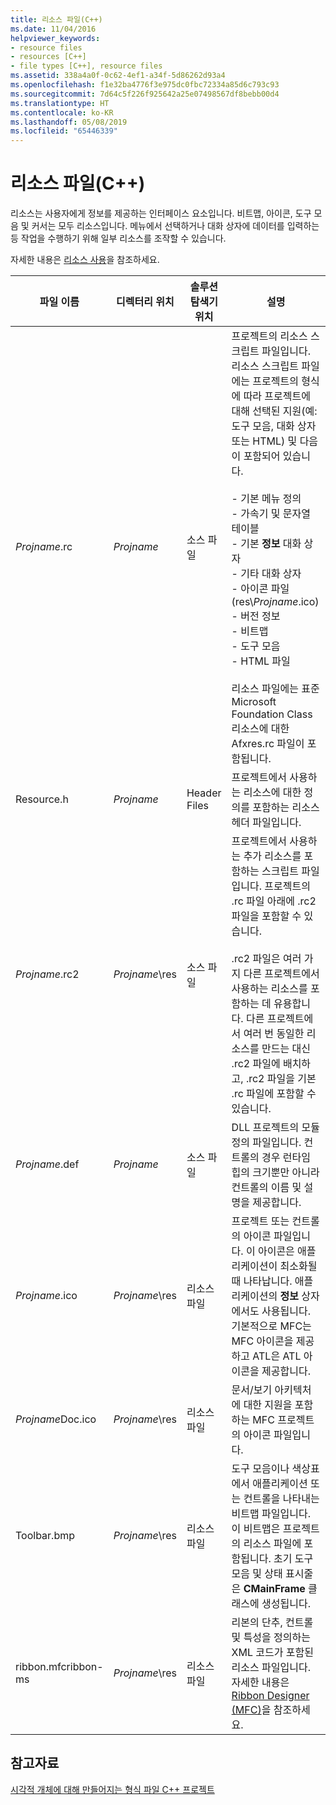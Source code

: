 ```yaml
---
title: 리소스 파일(C++)
ms.date: 11/04/2016
helpviewer_keywords:
- resource files
- resources [C++]
- file types [C++], resource files
ms.assetid: 338a4a0f-0c62-4ef1-a34f-5d86262d93a4
ms.openlocfilehash: f1e32ba4776f3e975dc0fbc72334a85d6c793c93
ms.sourcegitcommit: 7d64c5f226f925642a25e07498567df8bebb00d4
ms.translationtype: HT
ms.contentlocale: ko-KR
ms.lasthandoff: 05/08/2019
ms.locfileid: "65446339"
---
```

# <a name="resource-files-c"></a>리소스 파일(C++)

리소스는 사용자에게 정보를 제공하는 인터페이스 요소입니다. 비트맵, 아이콘, 도구 모음 및 커서는 모두 리소스입니다. 메뉴에서 선택하거나 대화 상자에 데이터를 입력하는 등 작업을 수행하기 위해 일부 리소스를 조작할 수 있습니다.

자세한 내용은 [리소스 사용](../../windows/working-with-resource-files.md)을 참조하세요.

|파일 이름|디렉터리 위치|솔루션 탐색기 위치|설명|
|---------------|------------------------|--------------------------------|-----------------|
|*Projname*.rc|*Projname*|소스 파일|프로젝트의 리소스 스크립트 파일입니다. 리소스 스크립트 파일에는 프로젝트의 형식에 따라 프로젝트에 대해 선택된 지원(예: 도구 모음, 대화 상자 또는 HTML) 및 다음이 포함되어 있습니다.<br /><br />- 기본 메뉴 정의<br />- 가속기 및 문자열 테이블<br />- 기본 **정보** 대화 상자<br />- 기타 대화 상자<br />- 아이콘 파일(res\\*Projname*.ico)<br />- 버전 정보<br />- 비트맵<br />- 도구 모음<br />- HTML 파일<br /><br /> 리소스 파일에는 표준 Microsoft Foundation Class 리소스에 대한 Afxres.rc 파일이 포함됩니다.|
|Resource.h|*Projname*|Header Files|프로젝트에서 사용하는 리소스에 대한 정의를 포함하는 리소스 헤더 파일입니다.|
|*Projname*.rc2|*Projname*\res|소스 파일|프로젝트에서 사용하는 추가 리소스를 포함하는 스크립트 파일입니다. 프로젝트의 .rc 파일 아래에 .rc2 파일을 포함할 수 있습니다.<br /><br /> .rc2 파일은 여러 가지 다른 프로젝트에서 사용하는 리소스를 포함하는 데 유용합니다. 다른 프로젝트에서 여러 번 동일한 리소스를 만드는 대신 .rc2 파일에 배치하고, .rc2 파일을 기본 .rc 파일에 포함할 수 있습니다.|
|*Projname*.def|*Projname*|소스 파일|DLL 프로젝트의 모듈 정의 파일입니다. 컨트롤의 경우 런타임 힙의 크기뿐만 아니라 컨트롤의 이름 및 설명을 제공합니다.|
|*Projname*.ico|*Projname*\res|리소스 파일|프로젝트 또는 컨트롤의 아이콘 파일입니다. 이 아이콘은 애플리케이션이 최소화될 때 나타납니다. 애플리케이션의 **정보** 상자에서도 사용됩니다. 기본적으로 MFC는 MFC 아이콘을 제공하고 ATL은 ATL 아이콘을 제공합니다.|
|*Projname*Doc.ico|*Projname*\res|리소스 파일|문서/보기 아키텍처에 대한 지원을 포함하는 MFC 프로젝트의 아이콘 파일입니다.|
|Toolbar.bmp|*Projname*\res|리소스 파일|도구 모음이나 색상표에서 애플리케이션 또는 컨트롤을 나타내는 비트맵 파일입니다. 이 비트맵은 프로젝트의 리소스 파일에 포함됩니다. 초기 도구 모음 및 상태 표시줄은 **CMainFrame** 클래스에 생성됩니다.|
|ribbon.mfcribbon-ms|*Projname*\res|리소스 파일|리본의 단추, 컨트롤 및 특성을 정의하는 XML 코드가 포함된 리소스 파일입니다. 자세한 내용은 [Ribbon Designer (MFC)](../../mfc/ribbon-designer-mfc.md)을 참조하세요.|

## <a name="see-also"></a>참고자료

[시각적 개체에 대해 만들어지는 형식 파일 C++ 프로젝트](file-types-created-for-visual-cpp-projects.md)
